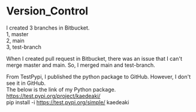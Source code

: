 # Version_Control

I created 3 branches in Bitbucket.   
1, master  
2, main  
3, test-branch  

When I created pull request in Bitbucket, there was an issue that I can't merge master and main. So, I merged main and test-branch.   

From TestPypi, I published the python package to GitHub. However, I don't see it in GitHub.    
The below is the link of my Python package.  
https://test.pypi.org/project/kaedeaki/  
pip install -i https://test.pypi.org/simple/ kaedeaki  
